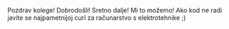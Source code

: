Pozdrav kolege!
Dobrodošli!
Sretno dalje!
Mi to možemo!
Ako kod ne radi javite se najpametnijoj curi za računarstvo s elektrotehnike ;)
